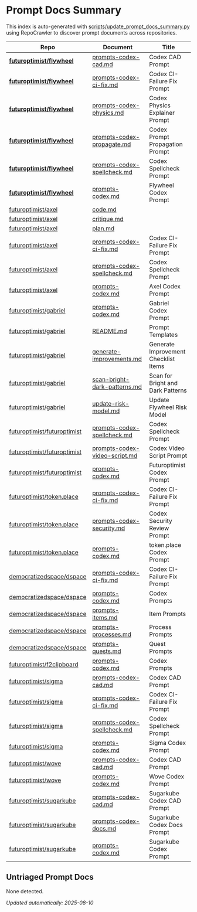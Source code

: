 # Prompt Docs Summary

This index is auto-generated with [scripts/update_prompt_docs_summary.py](../scripts/update_prompt_docs_summary.py) using RepoCrawler to discover prompt documents across repositories.

| Repo                                                                          | Document                                                                                                                          | Title                                |
|-------------------------------------------------------------------------------|-----------------------------------------------------------------------------------------------------------------------------------|--------------------------------------|
| **[futuroptimist/flywheel](https://github.com/futuroptimist/flywheel)**       | [prompts-codex-cad.md](https://github.com/futuroptimist/flywheel/blob/main/docs/prompts-codex-cad.md)                             | Codex CAD Prompt                     |
| **[futuroptimist/flywheel](https://github.com/futuroptimist/flywheel)**       | [prompts-codex-ci-fix.md](https://github.com/futuroptimist/flywheel/blob/main/docs/prompts-codex-ci-fix.md)                       | Codex CI-Failure Fix Prompt          |
| **[futuroptimist/flywheel](https://github.com/futuroptimist/flywheel)**       | [prompts-codex-physics.md](https://github.com/futuroptimist/flywheel/blob/main/docs/prompts-codex-physics.md)                     | Codex Physics Explainer Prompt       |
| **[futuroptimist/flywheel](https://github.com/futuroptimist/flywheel)**       | [prompts-codex-propagate.md](https://github.com/futuroptimist/flywheel/blob/main/docs/prompts-codex-propagate.md)                 | Codex Prompt Propagation Prompt      |
| **[futuroptimist/flywheel](https://github.com/futuroptimist/flywheel)**       | [prompts-codex-spellcheck.md](https://github.com/futuroptimist/flywheel/blob/main/docs/prompts-codex-spellcheck.md)               | Codex Spellcheck Prompt              |
| **[futuroptimist/flywheel](https://github.com/futuroptimist/flywheel)**       | [prompts-codex.md](https://github.com/futuroptimist/flywheel/blob/main/docs/prompts-codex.md)                                     | Flywheel Codex Prompt                |
| [futuroptimist/axel](https://github.com/futuroptimist/axel)                   | [code.md](https://github.com/futuroptimist/axel/blob/main/.axel/hillclimb/prompts/code.md)                                        |                                      |
| [futuroptimist/axel](https://github.com/futuroptimist/axel)                   | [critique.md](https://github.com/futuroptimist/axel/blob/main/.axel/hillclimb/prompts/critique.md)                                |                                      |
| [futuroptimist/axel](https://github.com/futuroptimist/axel)                   | [plan.md](https://github.com/futuroptimist/axel/blob/main/.axel/hillclimb/prompts/plan.md)                                        |                                      |
| [futuroptimist/axel](https://github.com/futuroptimist/axel)                   | [prompts-codex-ci-fix.md](https://github.com/futuroptimist/axel/blob/main/docs/prompts-codex-ci-fix.md)                           | Codex CI-Failure Fix Prompt          |
| [futuroptimist/axel](https://github.com/futuroptimist/axel)                   | [prompts-codex-spellcheck.md](https://github.com/futuroptimist/axel/blob/main/docs/prompts-codex-spellcheck.md)                   | Codex Spellcheck Prompt              |
| [futuroptimist/axel](https://github.com/futuroptimist/axel)                   | [prompts-codex.md](https://github.com/futuroptimist/axel/blob/main/docs/prompts-codex.md)                                         | Axel Codex Prompt                    |
| [futuroptimist/gabriel](https://github.com/futuroptimist/gabriel)             | [prompts-codex.md](https://github.com/futuroptimist/gabriel/blob/main/docs/prompts-codex.md)                                      | Gabriel Codex Prompt                 |
| [futuroptimist/gabriel](https://github.com/futuroptimist/gabriel)             | [README.md](https://github.com/futuroptimist/gabriel/blob/main/prompts/README.md)                                                 | Prompt Templates                     |
| [futuroptimist/gabriel](https://github.com/futuroptimist/gabriel)             | [generate-improvements.md](https://github.com/futuroptimist/gabriel/blob/main/prompts/generate-improvements.md)                   | Generate Improvement Checklist Items |
| [futuroptimist/gabriel](https://github.com/futuroptimist/gabriel)             | [scan-bright-dark-patterns.md](https://github.com/futuroptimist/gabriel/blob/main/prompts/scan-bright-dark-patterns.md)           | Scan for Bright and Dark Patterns    |
| [futuroptimist/gabriel](https://github.com/futuroptimist/gabriel)             | [update-risk-model.md](https://github.com/futuroptimist/gabriel/blob/main/prompts/update-risk-model.md)                           | Update Flywheel Risk Model           |
| [futuroptimist/futuroptimist](https://github.com/futuroptimist/futuroptimist) | [prompts-codex-spellcheck.md](https://github.com/futuroptimist/futuroptimist/blob/main/docs/prompts-codex-spellcheck.md)          | Codex Spellcheck Prompt              |
| [futuroptimist/futuroptimist](https://github.com/futuroptimist/futuroptimist) | [prompts-codex-video-script.md](https://github.com/futuroptimist/futuroptimist/blob/main/docs/prompts-codex-video-script.md)      | Codex Video Script Prompt            |
| [futuroptimist/futuroptimist](https://github.com/futuroptimist/futuroptimist) | [prompts-codex.md](https://github.com/futuroptimist/futuroptimist/blob/main/docs/prompts-codex.md)                                | Futuroptimist Codex Prompt           |
| [futuroptimist/token.place](https://github.com/futuroptimist/token.place)     | [prompts-codex-ci-fix.md](https://github.com/futuroptimist/token.place/blob/main/docs/prompts-codex-ci-fix.md)                    | Codex CI-Failure Fix Prompt          |
| [futuroptimist/token.place](https://github.com/futuroptimist/token.place)     | [prompts-codex-security.md](https://github.com/futuroptimist/token.place/blob/main/docs/prompts-codex-security.md)                | Codex Security Review Prompt         |
| [futuroptimist/token.place](https://github.com/futuroptimist/token.place)     | [prompts-codex.md](https://github.com/futuroptimist/token.place/blob/main/docs/prompts-codex.md)                                  | token.place Codex Prompt             |
| [democratizedspace/dspace](https://github.com/democratizedspace/dspace)       | [prompts-codex-ci-fix.md](https://github.com/democratizedspace/dspace/blob/v3/frontend/src/pages/docs/md/prompts-codex-ci-fix.md) | Codex CI-Failure Fix Prompt          |
| [democratizedspace/dspace](https://github.com/democratizedspace/dspace)       | [prompts-codex.md](https://github.com/democratizedspace/dspace/blob/v3/frontend/src/pages/docs/md/prompts-codex.md)               | Codex Prompts                        |
| [democratizedspace/dspace](https://github.com/democratizedspace/dspace)       | [prompts-items.md](https://github.com/democratizedspace/dspace/blob/v3/frontend/src/pages/docs/md/prompts-items.md)               | Item Prompts                         |
| [democratizedspace/dspace](https://github.com/democratizedspace/dspace)       | [prompts-processes.md](https://github.com/democratizedspace/dspace/blob/v3/frontend/src/pages/docs/md/prompts-processes.md)       | Process Prompts                      |
| [democratizedspace/dspace](https://github.com/democratizedspace/dspace)       | [prompts-quests.md](https://github.com/democratizedspace/dspace/blob/v3/frontend/src/pages/docs/md/prompts-quests.md)             | Quest Prompts                        |
| [futuroptimist/f2clipboard](https://github.com/futuroptimist/f2clipboard)     | [prompts-codex.md](https://github.com/futuroptimist/f2clipboard/blob/main/docs/prompts-codex.md)                                  | Codex Prompts                        |
| [futuroptimist/sigma](https://github.com/futuroptimist/sigma)                 | [prompts-codex-cad.md](https://github.com/futuroptimist/sigma/blob/main/docs/prompts-codex-cad.md)                                | Codex CAD Prompt                     |
| [futuroptimist/sigma](https://github.com/futuroptimist/sigma)                 | [prompts-codex-ci-fix.md](https://github.com/futuroptimist/sigma/blob/main/docs/prompts-codex-ci-fix.md)                          | Codex CI-Failure Fix Prompt          |
| [futuroptimist/sigma](https://github.com/futuroptimist/sigma)                 | [prompts-codex-spellcheck.md](https://github.com/futuroptimist/sigma/blob/main/docs/prompts-codex-spellcheck.md)                  | Codex Spellcheck Prompt              |
| [futuroptimist/sigma](https://github.com/futuroptimist/sigma)                 | [prompts-codex.md](https://github.com/futuroptimist/sigma/blob/main/docs/prompts-codex.md)                                        | Sigma Codex Prompt                   |
| [futuroptimist/wove](https://github.com/futuroptimist/wove)                   | [prompts-codex-cad.md](https://github.com/futuroptimist/wove/blob/main/docs/prompts-codex-cad.md)                                 | Codex CAD Prompt                     |
| [futuroptimist/wove](https://github.com/futuroptimist/wove)                   | [prompts-codex.md](https://github.com/futuroptimist/wove/blob/main/docs/prompts-codex.md)                                         | Wove Codex Prompt                    |
| [futuroptimist/sugarkube](https://github.com/futuroptimist/sugarkube)         | [prompts-codex-cad.md](https://github.com/futuroptimist/sugarkube/blob/main/docs/prompts-codex-cad.md)                            | Sugarkube Codex CAD Prompt           |
| [futuroptimist/sugarkube](https://github.com/futuroptimist/sugarkube)         | [prompts-codex-docs.md](https://github.com/futuroptimist/sugarkube/blob/main/docs/prompts-codex-docs.md)                          | Sugarkube Codex Docs Prompt          |
| [futuroptimist/sugarkube](https://github.com/futuroptimist/sugarkube)         | [prompts-codex.md](https://github.com/futuroptimist/sugarkube/blob/main/docs/prompts-codex.md)                                    | Sugarkube Codex Prompt               |

## Untriaged Prompt Docs

None detected.

_Updated automatically: 2025-08-10_
